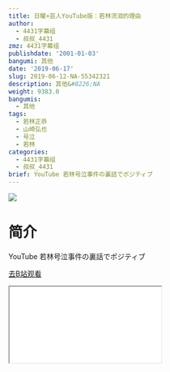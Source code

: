 ```yaml
---
title: 日曜×芸人YouTube版：若林流泪的理由
author:
  - 4431字幕组
  - 叔叔_4431
zmz: 4431字幕组
publishdate: '2001-01-03'
bangumi: 其他
date: '2019-06-17'
slug: 2019-06-12-NA-55342321
description: 其他&#8226;NA
weight: 9383.0
bangumis:
  - 其他
tags:
  - 若林正恭
  - 山崎弘也
  - 号泣
  - 若林
categories:
  - 4431字幕组
  - 叔叔_4431
brief: YouTube 若林号泣事件の裏話でポジティブ
---
```

![](https://raw.githubusercontent.com/tcgriffith/owaraisite/master/static/tmpimg/94c5cd7cb374f8e5327aa9596adc0c3a837087ae.jpg.480.jpg)
# 简介  
YouTube
若林号泣事件の裏話でポジティブ  

[去B站观看](https://www.bilibili.com/video/av55342321/)
<div class ="resp-container"><iframe class="testiframe" src="//player.bilibili.com/player.html?aid=55342321"", scrolling="no", allowfullscreen="true" > </iframe></div> 
